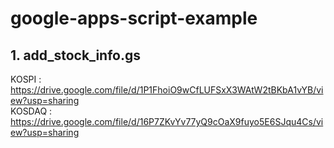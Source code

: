 # google-apps-script-example
## 1. add_stock_info.gs
KOSPI : https://drive.google.com/file/d/1P1FhoiO9wCfLUFSxX3WAtW2tBKbA1vYB/view?usp=sharing <br>
KOSDAQ : https://drive.google.com/file/d/16P7ZKvYv77yQ9cOaX9fuyo5E6SJqu4Cs/view?usp=sharing
